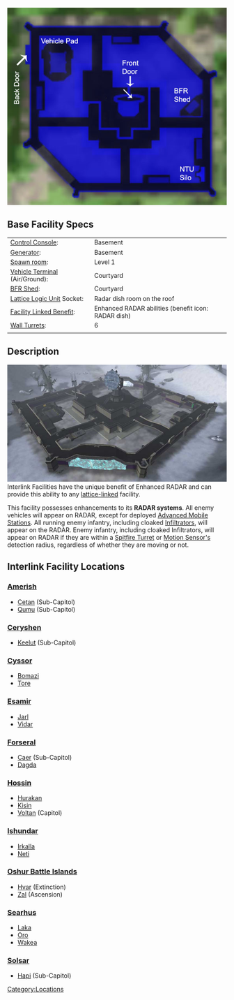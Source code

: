 ![](images/Interlink_Layout.jpg "Interlink_Layout.jpg")

## Base Facility Specs

|                                                                   |                                                     |
| ----------------------------------------------------------------- | --------------------------------------------------- |
| [Control Console](Control_Console.md):                 | Basement                                            |
| [Generator](Generator.md):                             | Basement                                            |
| [Spawn room](Respawn_room.md):                         | Level 1                                             |
| [Vehicle Terminal](Vehicle_Terminal.md) (Air/Ground):  | Courtyard                                           |
| [BFR Shed](BFR_Shed.md):                               | Courtyard                                           |
| [Lattice Logic Unit](LLU.md) Socket:                   | Radar dish room on the roof                         |
| [Facility Linked Benefit](Facility_Linked_Benefit.md): | Enhanced RADAR abilities (benefit icon: RADAR dish) |
| [Wall Turrets](Phalanx.md):                            | 6                                                   |
|                                                                   |                                                     |

## Description

![](images/Interlink.jpg "fig:Interlink.jpg") Interlink Facilities have the
unique benefit of Enhanced RADAR and can provide this ability to any
[lattice-linked](Facility_Linked_Benefit.md) facility.

This facility possesses enhancements to its **RADAR systems**. All enemy
vehicles will appear on RADAR, except for deployed [Advanced Mobile
Stations](Advanced_Mobile_Station.md). All running enemy
infantry, including cloaked
[Infiltrators](Infiltration_Suit.md), will appear on the RADAR.
Enemy infantry, including cloaked Infiltrators, will appear on RADAR if
they are within a [Spitfire
Turret](Adaptive_Construction_Engine.md) or [Motion
Sensor's](Adaptive_Construction_Engine.md) detection radius,
regardless of whether they are moving or not.

## Interlink Facility Locations

### [Amerish](Amerish.md)

- [Cetan](Cetan.md) (Sub-Capitol)
- [Qumu](Qumu.md) (Sub-Capitol)

### [Ceryshen](Ceryshen.md)

- [Keelut](Keelut.md) (Sub-Capitol)

### [Cyssor](Cyssor.md)

- [Bomazi](Bomazi.md)
- [Tore](Tore.md)

### [Esamir](Esamir.md)

- [Jarl](Jarl.md)
- [Vidar](Vidar.md)

### [Forseral](Forseral.md)

- [Caer](Caer.md) (Sub-Capitol)
- [Dagda](Dagda.md)

### [Hossin](Hossin.md)

- [Hurakan](Hurakan.md)
- [Kisin](Kisin.md)
- [Voltan](Voltan.md) (Capitol)

### [Ishundar](Ishundar.md)

- [Irkalla](Irkalla.md)
- [Neti](Neti.md)

### [Oshur Battle Islands](Oshur.md)

- [Hvar](Hvar.md) (Extinction)
- [Zal](Zal.md) (Ascension)

### [Searhus](Searhus.md)

- [Laka](Laka.md)
- [Oro](Oro.md)
- [Wakea](Wakea.md)

### [Solsar](Solsar.md)

- [Hapi](Hapi.md) (Sub-Capitol)

[Category:Locations](Category:Locations.md)
